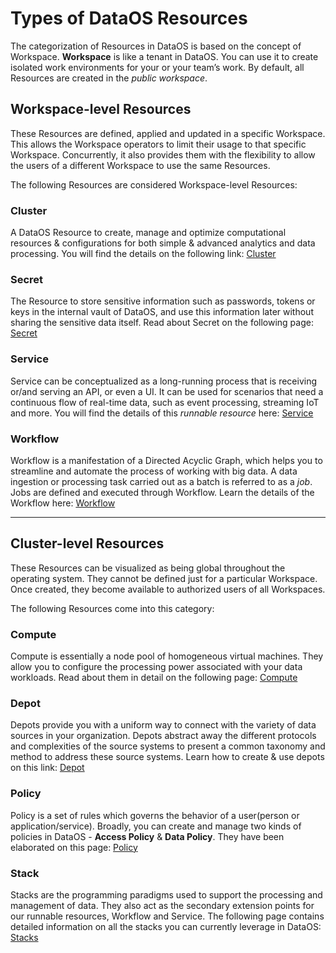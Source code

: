 # Types of DataOS Resources

The categorization of Resources in DataOS is based on the concept of Workspace. **Workspace** is like a tenant in DataOS. You can use it to create isolated work environments for your or your team’s work. By default, all Resources are created in the *public workspace*.

## Workspace-level Resources

These Resources are defined, applied and updated in a specific Workspace. This allows the Workspace operators to limit their usage to that specific Workspace. Concurrently, it also provides them with the flexibility to allow the users of a different Workspace to use the same Resources.

The following Resources are considered Workspace-level Resources:

### **Cluster**

A DataOS Resource to create, manage and optimize computational resources & configurations for both simple & advanced analytics and data processing. You will find the details on the following link: [Cluster](./cluster.md)

### **Secret**

The Resource to store sensitive information such as passwords, tokens or keys in the internal vault of DataOS, and use this information later without sharing the sensitive data itself.
Read about Secret on the following page: [Secret](./secret.md)

### **Service**

Service can be conceptualized as a long-running process that is receiving or/and serving an API, or even a UI. It can be used for scenarios that need a continuous flow of real-time data, such as event processing, streaming IoT and more. You will find the details of this *runnable resource* here: [Service](./service.md)

### **Workflow**

Workflow is a manifestation of a Directed Acyclic Graph, which helps you to streamline and automate the process of working with big data. A data ingestion or processing task carried out as a batch is referred to as a *job*. Jobs are defined and executed through Workflow. Learn the details of the Workflow here: [Workflow](./workflow.md)

---

## Cluster-level Resources

These Resources can be visualized as being global throughout the operating system. They cannot be defined just for a particular Workspace. Once created, they become available to authorized users of all Workspaces.

The following Resources come into this category:

### **Compute**

Compute is essentially a node pool of homogeneous virtual machines. They allow you to configure the processing power associated with your data workloads. Read about them in detail on the following page: [Compute](./compute.md)

### **Depot**

Depots provide you with a uniform way to connect with the variety of data sources in your organization. Depots abstract away the different protocols and complexities of the source systems to present a common taxonomy and method to address these source systems. Learn how to create & use depots on this link: [Depot](./depot.md)

### **Policy**

Policy is a set of rules which governs the behavior of a user(person or application/service). Broadly, you can create and manage two kinds of policies in DataOS - **Access Policy** & **Data Policy**. They have been elaborated on this page: [Policy](./policy.md)

### **Stack**

Stacks are the programming paradigms used to support the processing and management of data. They also act as the secondary extension points for our runnable resources, Workflow and Service. The following page contains detailed information on all the stacks you can currently leverage in DataOS: [Stacks](./stacks.md)
